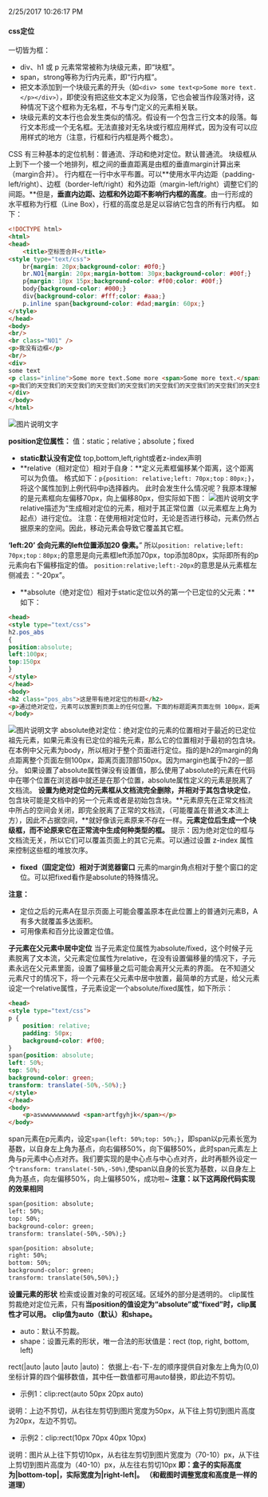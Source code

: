 2/25/2017 10:26:17 PM 
#### css定位 ####
一切皆为框：
- div、h1 或 p 元素常常被称为块级元素，即“块框”。
- span，strong等称为行内元素，即“行内框”。
- 把文本添加到一个块级元素的开头（如`<div>
some text<p>Some more text.</p></div>`），即使没有把这些文本定义为段落，它也会被当作段落对待，这种情况下这个框称为无名框，不与专门定义的元素相关联。
- 块级元素的文本行也会发生类似的情况。假设有一个包含三行文本的段落。每行文本形成一个无名框。无法直接对无名块或行框应用样式，因为没有可以应用样式的地方（注意，行框和行内框是两个概念）。

CSS 有三种基本的定位机制：普通流、浮动和绝对定位。默认普通流。
块级框从上到下一个接一个地排列，框之间的垂直距离是由框的垂直margin计算出来（margin合并）。
行内框在一行中水平布置。可以**使用水平内边距（padding-left/right）、边框（border-left/right）和外边距（margin-left/right）调整它们的间距。**但是，**垂直内边距、边框和外边距不影响行内框的高度**。由一行形成的水平框称为行框（Line Box），行框的高度总是足以容纳它包含的所有行内框。
如下：
```html
<!DOCTYPE html>
<html>
<head>
	<title>空标签合并</title>
<style type="text/css">
	br{margin: 20px;background-color: #0f0;}
	br.NO1{margin: 20px;margin-bottom: 30px;background-color: #00f;}
	p{margin: 10px 15px;background-color: #f00;color: #00f;}
	body{background-color: #000;}
	div{background-color: #fff;color: #aaa;}
	p.inline span{background-color: #dad;margin: 60px;}
</style>
</head>
<body>
<br/>
<br class="NO1" />
<p>我没有边框</p>
<br/>
<div>
some text
<p class="inline">Some more text.Some more <span>Some more text.</span>Some more text.Some more text.Some more text.Some more text.Some more text.Some more text.Some more text.Some more text.</p>
<p>我们的天空我们的天空我们的天空我们的天空我们的天空我们的天空我们的天空我们的天空我们的天空我们的天空我们的天空我们的天空我们的天空我们的天空</p>
</div>
</body>
</html>
```
![图片说明文字](http://upload-images.jianshu.io/upload_images/6851923-32bcb1dbdebf65e5.png?imageMogr2/auto-orient/strip%7CimageView2/2/w/1240)

**position定位属性：**
值：static；relative；absolute；fixed
- **static默认没有定位**
top,bottom,left,right或者z-index声明
- **relative（相对定位）相对于自身：**定义元素框偏移某个距离，这个距离可以为负值。
格式如下：`p{position: relative;left: 70px;top：80px;}`，将这个属性加到上例代码中p选择器内。
此时会发生什么情况呢？我原本理解的是元素框向左偏移70px，向上偏移80px，但实际如下图：
![图片说明文字](http://upload-images.jianshu.io/upload_images/6851923-a4343b51c5cc94c2.png?imageMogr2/auto-orient/strip%7CimageView2/2/w/1240)
relative描述为“生成相对定位的元素，相对于其正常位置（以元素框左上角为起点）进行定位。
注意：在使用相对定位时，无论是否进行移动，元素仍然占据原来的空间。因此，移动元素会导致它覆盖其它框。

**‘left:20’ 会向元素的left位置添加20 像素。**”
所以`position: relative;left: 70px;top：80px;`的意思是向元素框left添加70px，top添加80px，实际即所有的p元素向右下偏移指定的值。
`position:relative;left:-20px`的意思是从元素框左侧减去：“-20px”。
- **absolute（绝对定位）相对于static定位以外的第一个已定位的父元素：**如下：
```html
<head>
<style type="text/css">
h2.pos_abs
{
position:absolute;
left:100px;
top:150px
}
</style>
</head>
<body>
<h2 class="pos_abs">这是带有绝对定位的标题</h2>
<p>通过绝对定位，元素可以放置到页面上的任何位置。下面的标题距离页面左侧 100px，距离页面顶部 150px。</p>
</body>
```
![图片说明文字](http://upload-images.jianshu.io/upload_images/6851923-d650585995ba6720.png?imageMogr2/auto-orient/strip%7CimageView2/2/w/1240)
absolute绝对定位：绝对定位的元素的位置相对于最近的已定位祖先元素，如果元素没有已定位的祖先元素，那么它的位置相对于最初的包含块。
在本例中父元素为body，所以相对于整个页面进行定位。指的是h2的margin的角点距离整个页面左侧100px，距离页面顶部150px。因为margin也属于h2的一部分。
如果设置了absolute属性弹没有设置值，那么使用了absolute的元素在代码中在哪个位置在浏览器中就还是在那个位置，absolute属性定义的元素是脱离了文档流。
**设置为绝对定位的元素框从文档流完全删除，并相对于其包含块定位**，包含块可能是文档中的另一个元素或者是初始包含块。**元素原先在正常文档流中所占的空间会关闭，即完全脱离了正常的文档流，（可能覆盖在普通文本流上方），因此不占据空间，**就好像该元素原来不存在一样。**元素定位后生成一个块级框，而不论原来它在正常流中生成何种类型的框。**
提示：因为绝对定位的框与文档流无关，所以它们可以覆盖页面上的其它元素。可以通过设置 z-index 属性来控制这些框的堆放次序。

- **fixed（固定定位）相对于浏览器窗口**
元素的margin角点相对于整个窗口的定位。可以把fixed看作是absolute的特殊情况。

**注意：**
- 定位之后的元素A在显示页面上可能会覆盖原本在此位置上的普通刘元素B，A有多大就覆盖多达面积。
- 可用像素和百分比设置定位值。

**子元素在父元素中居中定位**
当子元素定位属性为absolute/fixed，这个时候子元素脱离了文本流，父元素定位属性为relative，在没有设置偏移量的情况下，子元素永远在父元素里面，设置了偏移量之后可能会离开父元素的界面。
在不知道父元素尺寸的情况下，将一个元素在父元素中居中放置，最简单的方式是，给父元素设定一个relative属性，子元素设定一个absolute/fixed属性，如下所示：
```html
<head>
<style type="text/css">
p {
	position: relative;
	padding: 50px;
	background-color: #f00;
}
span{position: absolute;
left: 50%;
top: 50%;
background-color: green;
transform: translate(-50%,-50%);}
</style>
</head>
<body>
	<p>aswwwwwwwwwwd <span>artfgyhjk</span></p>
</body>
```
span元素在p元素内，设定`span{left: 50%;top: 50%;}`，即span以p元素长宽为基数，以自身左上角为基点，向右偏移50%，向下偏移50%，此时span元素左上角与p元素中心点对齐。我们要实现的是中心点与中心点对齐，此时再额外设定一个`transform: translate(-50%,-50%)`,使span以自身的长宽为基数，以自身左上角为基点，向左偏移50%，向上偏移50%，成功啦~
**注意：以下这两段代码实现的效果相同**
```html
span{position: absolute;
left: 50%;
top: 50%;
background-color: green;
transform: translate(-50%,-50%);}
```

```html
span{position: absolute;
right: 50%;
bottom: 50%;
background-color: green;
transform: translate(50%,50%);}
```

**设置元素的形状**
检索或设置对象的可视区域。区域外的部分是透明的。
clip属性剪裁绝对定位元素，只有**当position的值设定为“absolute”或“fixed”时，clip属性才可以用。**
**clip值为auto（默认）和shape。**
- auto：默认不剪裁。
- shape：设置元素的形状，唯一合法的形状值是：rect (top, right, bottom, left)

rect(<number>|auto <number>|auto <number>|auto <number>|auto)： 依据上-右-下-左的顺序提供自对象左上角为(0,0)坐标计算的四个偏移数值，其中任一数值都可用auto替换，即此边不剪切。  
- 示例1：clip:rect(auto 50px 20px auto)

说明：上边不剪切，从右往左剪切到图片宽度为50px，从下往上剪切到图片高度为20px，左边不剪切。
- 示例2：clip:rect(10px 70px 40px 10px)

说明：图片从上往下剪切10px，从右往左剪切到图片宽度为（70-10）px，从下往上剪切到图片高度为（40-10）px，从左往右剪切10px
**即：盒子的实际高度为|bottom-top|，实际宽度为|right-left|。
（和截图时调整宽度和高度是一样的道理）**

